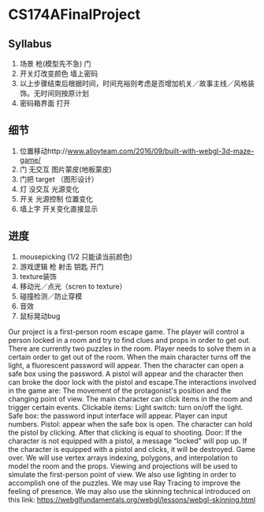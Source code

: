 # CS174AFinalProject

## Syllabus
1. 场景 枪(模型先不急) 门
2. 开关灯改变颜色 墙上密码
3. 以上步骤结束后根据时间，时间充裕则考虑是否增加机关／故事主线／风格装饰。无时间则按原计划
4. 密码箱界面 打开

## 细节
1. 位置移动http://www.alloyteam.com/2016/09/built-with-webgl-3d-maze-game/
2. 门 无交互 图片蒙皮(地板蒙皮)
3. 门把 target （图形设计）
4. 灯 没交互 光源变化 
5. 开关 光源控制 位置变化
6. 墙上字 开关变化直接显示


## 进度
1. mousepicking (1/2 只能读当前颜色)
2. 游戏逻辑 枪 射击 钥匙 开门
3. texture装饰
4. 移动光／点光（scren to texture）
5. 碰撞检测／防止穿模
6. 音效
7. 鼠标晃动bug 


Our project is a first-person room escape game. The player will control a person locked in a room and try to find clues and props in order to get out. 
There are currently two puzzles in the room. Player needs to solve them in a certain order to get out of the room. When the main character turns off the light, a fluorescent password will appear. Then the character can open a safe box using the password. A pistol will appear and the character then can broke the door lock with the pistol and escape.The interactions involved in the game are: 
The movement of the protagonist's position and the changing point of view. 
The main character can click items in the room and trigger certain events.
Clickable items:
Light switch: turn on/off the light.
Safe box: the password input interface will appear. Player can input numbers.
Pistol: appear when the safe box is open. The character can hold the pistol by clicking. After that clicking is equal to shooting.
Door: If the character is not equipped with a pistol, a message “locked” will pop up. If the character is equipped with a pistol and clicks, it will be destroyed. Game over.
We will use vertex arrays indexing, polygons, and interpolation to model the room and the props. Viewing and projections will be used to simulate the first-person point of view. We also use lighting in order to accomplish one of the puzzles. We may use Ray Tracing to improve the feeling of presence.
We may also use the skinning technical introduced on this link:
https://webglfundamentals.org/webgl/lessons/webgl-skinning.html

